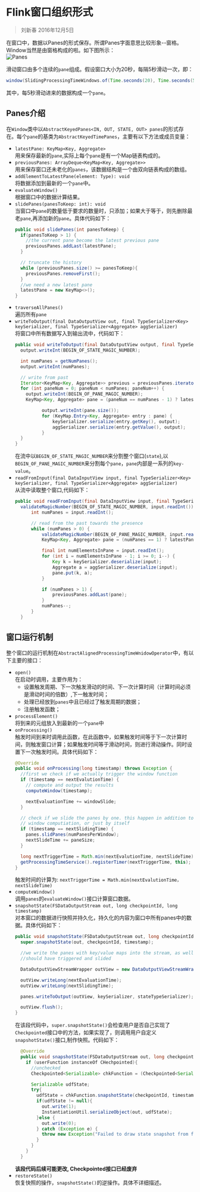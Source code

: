 # Flink窗口组织形式
> 刘新春 2016年12月5日    

在窗口中，数据以Panes的形式保存。所谓Panes字面意思比较形象--窗格。Window当然是由窗格构成的啦。如下图所示：    
![Panes](pictures/Panes.png)

滑动窗口由多个连续的`pane`组成。假设窗口大小为20秒，每隔5秒滑动一次，即：   
```java
window(SlidingProcessingTimeWindows.of(Time.seconds(20), Time.seconds(5)))
```
其中，每5秒滑动进来的数据构成一个`pane`。

## Panes介绍

在`Window`类中以`AbstractKeyedPanes<IN, OUT, STATE, OUT> panes`的形式存在。每个`pane`的基类为`AbstractKeyedTimePanes`，主要有以下方法或成员变量：    
* `latestPane: KeyMap<Key, Aggregate>`    
  用来保存最新的`pane`,实际上每个`pane`是有一个Map链表构成的。
* `previousPanes: ArrayDeque<KeyMap<Key, Aggregate>>`    
  用来保存窗口还未老化的`panes`，该数据结构是一个由双向链表构成的数组。   
* `addElementToLatestPane(element: Type): void`   
  将数据添加到最新的一个`pane`中。
* `evaluateWindow()`    
  根据窗口中的数据计算结果。
* `slidePanes(panesToKeep: int): void`    
  当窗口中`pane`的数量低于要求的数量时，只添加；如果大于等于，则先删除最老`pane`,再添加新的`pane`。具体代码如下：
  ```java
  public void slidePanes(int panesToKeep) {
    if(panesToKeep > 1) {
      //the current pane become the latest previous pane
      previousPanes.addLast(latestPane);
    }

    // truncate the history
    while (previousPanes.size() >= panesToKeep){
      previousPanes.removeFirst();
    }
    //we need a new latest pane
    latestPane = new KeyMap<>();
  }
  ```
* `traverseAllPanes()`    
  遍历所有`pane`
* `writeToOutput(final DataOutputView out, final TypeSerializer<Key> keySerializer, final TypeSerializer<Aggregate> aggSerializer)`     
  将窗口中所有数据写入到输出流中，代码如下：
  ```java
  public void writeToOutput(final DataOutputView output, final TypeSerializer<Key> keySerializer, final TypeSerializer<Aggregate> aggSerializer) throws IOException {
    output.writeInt(BEGIN_OF_STATE_MAGIC_NUMBER);

    int numPanes = getNumPanes();
    output.writeInt(numPanes);

    // write from past
    Iterator<KeyMap<Key, Aggregate>> previous = previousPanes.iterator();
    for (int paneNum = 0; paneNum < numPanes; paneNum++) {
      output.writeInt(BEGIN_OF_PANE_MAGIC_NUMBER);
      KeyMap<Key, Aggregate> pane = (paneNum == numPanes - 1) ? latestPane : previous.next();

			output.writeInt(pane.size());
			for (KeyMap.Entry<Key, Aggregate> entry : pane) {
				keySerializer.serialize(entry.getKey(), output);
				aggSerializer.serialize(entry.getValue(), output);
			}
    }
  }
  ```
  在流中以`BEGIN_OF_STATE_MAGIC_NUMBER`来分割整个窗口(`state`),以`BEGIN_OF_PANE_MAGIC_NUMBER`来分割每个`pane`，`pane`内部是一系列的`key-value`。
* `readFromInput(final DataInputView input, final TypeSerializer<Key> keySerializer, final TypeSerializer<Aggregate> aggSerializer)`    
  从流中读取整个窗口,代码如下：
  ```java
  public void readFromInput(final DataInputView input, final TypeSerializer<Key> keySerializer, final TypeSerializer<Aggregate> aggSerializer) throws IOException {
    validateMagicNumber(BEGIN_OF_STATE_MAGIC_NUMBER, input.readInt());
  		int numPanes = input.readInt();

  		// read from the past towards the presence
  		while (numPanes > 0) {
  			validateMagicNumber(BEGIN_OF_PANE_MAGIC_NUMBER, input.readInt());
  			KeyMap<Key, Aggregate> pane = (numPanes == 1) ? latestPane : new KeyMap<Key, Aggregate>();

  			final int numElementsInPane = input.readInt();
  			for (int i = numElementsInPane - 1; i >= 0; i--) {
  				Key k = keySerializer.deserialize(input);
  				Aggregate a = aggSerializer.deserialize(input);
  				pane.put(k, a);
  			}

  			if (numPanes > 1) {
  				previousPanes.addLast(pane);
  			}
  			numPanes--;
  		}
    }
  ```
## 窗口运行机制

整个窗口的运行机制在`AbstractAlignedProcessingTimeWnidowOperator`中，有以下主要的接口：    
* `open()`    
   在启动时调用，主要作用为：
   * 设置触发周期、下一次触发滑动的时间、下一次计算时间（计算时间必须是滑动时间的倍数）,下一触发时间；
   * 处理已经放到`panes`中且已经过了触发周期的数据；    
   * 注册触发函数；
* `processElement()`    
   将到来的元组放入到最新的一个`pane`中
* `onProcessing()`    
  触发时间到来时调用此函数，在此函数中，如果触发时间等于下一次计算时间，则触发窗口计算；如果触发时间等于滑动时间，则进行滑动操作。同时设置下一次触发时间。具体代码如下：
  ```java
  @Override
  public void onProcessing(long timestamp) throws Exception {
    //first we check if we actually trigger the window function
    if (timestamp == nextEvalutionTime) {
      // compute and output the results
      computeWindow(timestamp);

      nextEvaluationTime += windowSlide;
    }

    // check if we slide the panes by one. this happen in addition to the
    // window computiation, or just by itself
    if (timestamp == nextSlidingTime) {
      panes.slidPanes(numPanesPerWindow);
      nextSlideTime += paneSize;
    }

    long nextTriggerTime = Math.min(nextEvalutionTime, nextSlideTime);
    getProcessingTimeService().registerTimer(nextTriggerTime, this);
  }
  ```
  触发时间的计算为: `nextTriggerTime = Math.min(nextEvalutionTime， nextSlideTime)`
* `computeWindow()`  
  调用`panes`的`evaluateWindow()`接口计算窗口数据。
* `snapshotState(FSDataOutputStream out, long checkpointId, long timestamp)`    
  对本窗口的数据进行快照并持久化，持久化的内容为窗口中所有panes中的数据。具体代码如下：
  ```java
  public void snapshotState(FSDataOutputStream out, long checkpointId, long timestamp) throws Exception {
    super.snapshotState(out, checkpointId, timestamp);

    //we write the panes with key/value maps into the stream, as well as when this state
    //should have triggered and slided  

    DataOutputViewStreamWrapper outView = new DataOutputViewStreamWrapper(out);

    outView.writeLong(nextEvaluationTime);
    outView.writeLong(nextSlidingTime);

    panes.writeToOutput(outView, keySerializer, stateTypeSerializer);

    outView.flush();
  }
  ```   
  在该段代码中，`super.snapshotState()`会检查用户是否自己实现了`Checkpointed`接口中的方法，如果实现了，则调用用户自定义`snapshotState()`接口,制作快照。代码如下：
  ```java
    @Override
    public void snapshotState(FSDataOutputStream out, long checkpointId, long timestamp) throws Exception {
      if (userFunction instanceOf CHechpointed){
        //unchecked
        Checkpointed<Serializable> chkFunction = (Checkpointed<Serializable>) userFunction;

        Serializable udfState;
        try{
          udfState = chkFunction.snapshotState(checkpointId, timestamp);
          if(udfState != null){
            out.write(1);
            InstantiationUtil.serializeObject(out, udfState);
          }else {
            out.write(0);
          } catch (Exception e) {
            throw new Exception("Failed to draw state snapshot from function: " + e.getMessage(), e);
          }
        }
      }
    }
  ```
  **该段代码后续可能更改, Checkpointed接口已经废弃**
* `restoreState()`   
  恢复快照的操作，`snapshotState()`的逆操作。具体不详细描述。
